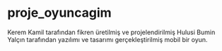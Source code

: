 # proje_oyuncagim

Kerem Kamil tarafından fikren üretilmiş ve projelendirilmiş Hulusi Bumin Yalçın tarafından yazılımı ve tasarımı gerçekleştirilmiş mobil bir oyun.
